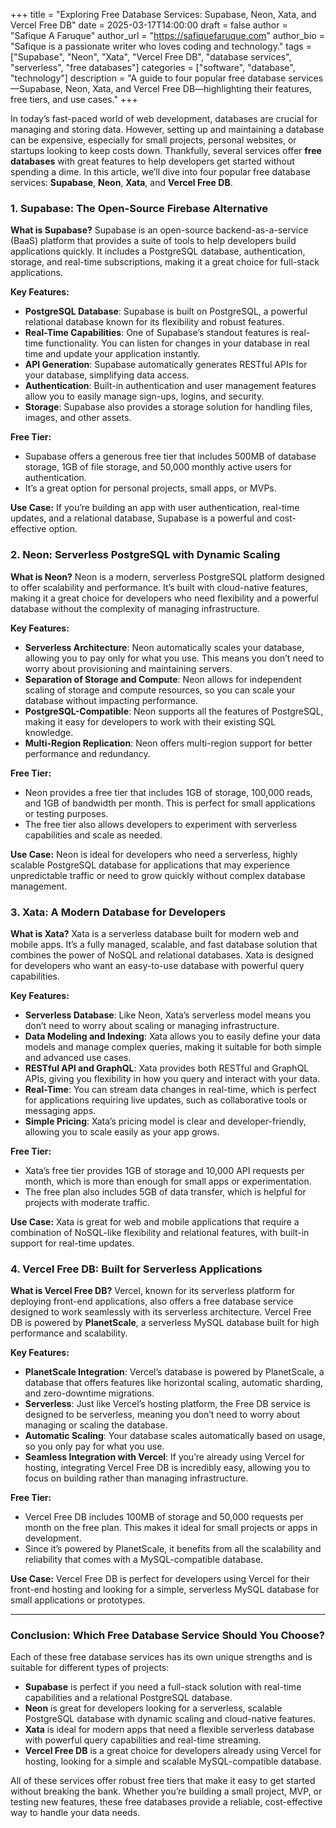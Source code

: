 +++
title = "Exploring Free Database Services: Supabase, Neon, Xata, and Vercel Free DB"
date = 2025-03-17T14:00:00
draft = false
author = "Safique A Faruque"
author_url = "https://safiquefaruque.com"
author_bio = "Safique is a passionate writer who loves coding and technology."
tags = ["Supabase", "Neon", "Xata", "Vercel Free DB", "database services", "serverless", "free databases"]
categories = ["software", "database", "technology"]
description = "A guide to four popular free database services—Supabase, Neon, Xata, and Vercel Free DB—highlighting their features, free tiers, and use cases."
+++


In today’s fast-paced world of web development, databases are crucial for managing and storing data. However, setting up and maintaining a database can be expensive, especially for small projects, personal websites, or startups looking to keep costs down. Thankfully, several services offer **free databases** with great features to help developers get started without spending a dime. In this article, we’ll dive into four popular free database services: **Supabase**, **Neon**, **Xata**, and **Vercel Free DB**.
<!--more-->

### 1. **Supabase: The Open-Source Firebase Alternative**

**What is Supabase?**
Supabase is an open-source backend-as-a-service (BaaS) platform that provides a suite of tools to help developers build applications quickly. It includes a PostgreSQL database, authentication, storage, and real-time subscriptions, making it a great choice for full-stack applications.

**Key Features:**
- **PostgreSQL Database**: Supabase is built on PostgreSQL, a powerful relational database known for its flexibility and robust features.
- **Real-Time Capabilities**: One of Supabase’s standout features is real-time functionality. You can listen for changes in your database in real time and update your application instantly.
- **API Generation**: Supabase automatically generates RESTful APIs for your database, simplifying data access.
- **Authentication**: Built-in authentication and user management features allow you to easily manage sign-ups, logins, and security.
- **Storage**: Supabase also provides a storage solution for handling files, images, and other assets.

**Free Tier:**
- Supabase offers a generous free tier that includes 500MB of database storage, 1GB of file storage, and 50,000 monthly active users for authentication.
- It’s a great option for personal projects, small apps, or MVPs.

**Use Case:**
If you’re building an app with user authentication, real-time updates, and a relational database, Supabase is a powerful and cost-effective option.

### 2. **Neon: Serverless PostgreSQL with Dynamic Scaling**

**What is Neon?**
Neon is a modern, serverless PostgreSQL platform designed to offer scalability and performance. It’s built with cloud-native features, making it a great choice for developers who need flexibility and a powerful database without the complexity of managing infrastructure.

**Key Features:**
- **Serverless Architecture**: Neon automatically scales your database, allowing you to pay only for what you use. This means you don’t need to worry about provisioning and maintaining servers.
- **Separation of Storage and Compute**: Neon allows for independent scaling of storage and compute resources, so you can scale your database without impacting performance.
- **PostgreSQL-Compatible**: Neon supports all the features of PostgreSQL, making it easy for developers to work with their existing SQL knowledge.
- **Multi-Region Replication**: Neon offers multi-region support for better performance and redundancy.

**Free Tier:**
- Neon provides a free tier that includes 1GB of storage, 100,000 reads, and 1GB of bandwidth per month. This is perfect for small applications or testing purposes.
- The free tier also allows developers to experiment with serverless capabilities and scale as needed.

**Use Case:**
Neon is ideal for developers who need a serverless, highly scalable PostgreSQL database for applications that may experience unpredictable traffic or need to grow quickly without complex database management.

### 3. **Xata: A Modern Database for Developers**

**What is Xata?**
Xata is a serverless database built for modern web and mobile apps. It’s a fully managed, scalable, and fast database solution that combines the power of NoSQL and relational databases. Xata is designed for developers who want an easy-to-use database with powerful query capabilities.

**Key Features:**
- **Serverless Database**: Like Neon, Xata’s serverless model means you don’t need to worry about scaling or managing infrastructure.
- **Data Modeling and Indexing**: Xata allows you to easily define your data models and manage complex queries, making it suitable for both simple and advanced use cases.
- **RESTful API and GraphQL**: Xata provides both RESTful and GraphQL APIs, giving you flexibility in how you query and interact with your data.
- **Real-Time**: You can stream data changes in real-time, which is perfect for applications requiring live updates, such as collaborative tools or messaging apps.
- **Simple Pricing**: Xata’s pricing model is clear and developer-friendly, allowing you to scale easily as your app grows.

**Free Tier:**
- Xata’s free tier provides 1GB of storage and 10,000 API requests per month, which is more than enough for small apps or experimentation.
- The free plan also includes 5GB of data transfer, which is helpful for projects with moderate traffic.

**Use Case:**
Xata is great for web and mobile applications that require a combination of NoSQL-like flexibility and relational features, with built-in support for real-time updates.

### 4. **Vercel Free DB: Built for Serverless Applications**

**What is Vercel Free DB?**
Vercel, known for its serverless platform for deploying front-end applications, also offers a free database service designed to work seamlessly with its serverless architecture. Vercel Free DB is powered by **PlanetScale**, a serverless MySQL database built for high performance and scalability.

**Key Features:**
- **PlanetScale Integration**: Vercel’s database is powered by PlanetScale, a database that offers features like horizontal scaling, automatic sharding, and zero-downtime migrations.
- **Serverless**: Just like Vercel’s hosting platform, the Free DB service is designed to be serverless, meaning you don’t need to worry about managing or scaling the database.
- **Automatic Scaling**: Your database scales automatically based on usage, so you only pay for what you use.
- **Seamless Integration with Vercel**: If you’re already using Vercel for hosting, integrating Vercel Free DB is incredibly easy, allowing you to focus on building rather than managing infrastructure.

**Free Tier:**
- Vercel Free DB includes 100MB of storage and 50,000 requests per month on the free plan. This makes it ideal for small projects or apps in development.
- Since it’s powered by PlanetScale, it benefits from all the scalability and reliability that comes with a MySQL-compatible database.

**Use Case:**
Vercel Free DB is perfect for developers using Vercel for their front-end hosting and looking for a simple, serverless MySQL database for small applications or prototypes.

---

### Conclusion: Which Free Database Service Should You Choose?

Each of these free database services has its own unique strengths and is suitable for different types of projects:

- **Supabase** is perfect if you need a full-stack solution with real-time capabilities and a relational PostgreSQL database.
- **Neon** is great for developers looking for a serverless, scalable PostgreSQL database with dynamic scaling and cloud-native features.
- **Xata** is ideal for modern apps that need a flexible serverless database with powerful query capabilities and real-time streaming.
- **Vercel Free DB** is a great choice for developers already using Vercel for hosting, looking for a simple and scalable MySQL-compatible database.

All of these services offer robust free tiers that make it easy to get started without breaking the bank. Whether you’re building a small project, MVP, or testing new features, these free databases provide a reliable, cost-effective way to handle your data needs.
